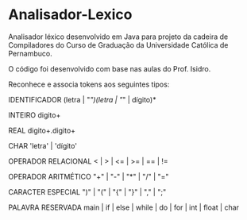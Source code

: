 # Analisador-Lexico

Analisador léxico desenvolvido em Java para projeto da cadeira de Compiladores do Curso de Graduação da Universidade Católica de Pernambuco.

O código foi desenvolvido com base nas aulas do Prof. Isidro. 

Reconhece e associa tokens aos seguintes tipos:

IDENTIFICADOR
	(letra | "_")(letra | "_" | dígito)*

INTEIRO
	digito+

REAL
	digito+.digito+
	
CHAR
	'letra' | 'dígito'
	
OPERADOR RELACIONAL
 	<  |  >  |  <=  |  >=  |  ==  |  !=

OPERADOR ARITMÉTICO
	"+"  |  "-"  |  "*"  |  "/"  |  "="

CARACTER ESPECIAL
	")"  |  "("  |  "{"  |  "}"  |  ","  |  ";"

PALAVRA RESERVADA
	main  |  if  |  else  |  while  |  do  |  for  |  int  |  float  |  char

